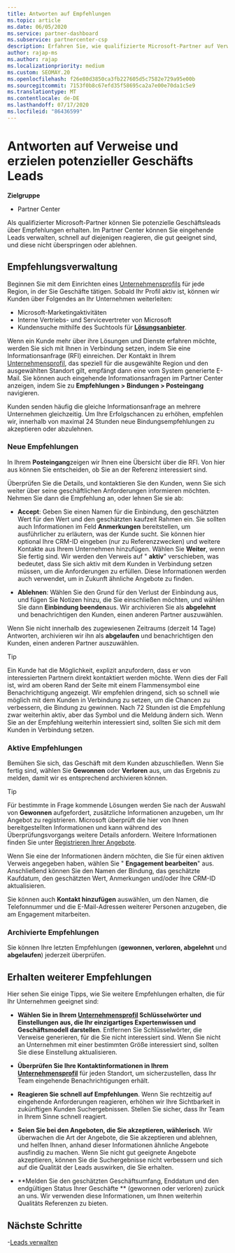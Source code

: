 ```yaml
---
title: Antworten auf Empfehlungen
ms.topic: article
ms.date: 06/05/2020
ms.service: partner-dashboard
ms.subservice: partnercenter-csp
description: Erfahren Sie, wie qualifizierte Microsoft-Partner auf Verweise reagieren, neue, vorhandene und archivierte Verweise verwalten können und in Zukunft weitere Verweise erhalten.
author: rajap-ms
ms.author: rajap
ms.localizationpriority: medium
ms.custom: SEOMAY.20
ms.openlocfilehash: f26e80d3850ca3fb227605d5c7582e729a95e00b
ms.sourcegitcommit: 7153f0b8c67efd35f58695ca2a7e00e70da1c5e9
ms.translationtype: MT
ms.contentlocale: de-DE
ms.lasthandoff: 07/17/2020
ms.locfileid: "86436599"
---
```

# <a name="respond-to-referrals-and-get-potential-business-leads"></a>Antworten auf Verweise und erzielen potenzieller Geschäfts Leads

**Zielgruppe**

- Partner Center

Als qualifizierter Microsoft-Partner können Sie potenzielle Geschäftsleads über Empfehlungen erhalten. Im Partner Center können Sie eingehende Leads verwalten, schnell auf diejenigen reagieren, die gut geeignet sind, und diese nicht überspringen oder ablehnen. 

## <a name="referral-management"></a>Empfehlungsverwaltung

Beginnen Sie mit dem Einrichten eines [Unternehmensprofils](create-a-marketing-profile.md) für jede Region, in der Sie Geschäfte tätigen. Sobald Ihr Profil aktiv ist, können wir Kunden über Folgendes an Ihr Unternehmen weiterleiten:

- Microsoft-Marketingaktivitäten
- Interne Vertriebs- und Servicevertreter von Microsoft
- Kundensuche mithilfe des Suchtools für **[Lösungsanbieter](https://www.microsoft.com/solution-providers/home)**.

Wenn ein Kunde mehr über ihre Lösungen und Dienste erfahren möchte, werden Sie sich mit Ihnen in Verbindung setzen, indem Sie eine Informationsanfrage (RFI) einreichen. Der Kontakt in Ihrem [Unternehmensprofil](create-a-marketing-profile.md), das speziell für die ausgewählte Region und den ausgewählten Standort gilt, empfängt dann eine vom System generierte E-Mail. Sie können auch eingehende Informationsanfragen im Partner Center anzeigen, indem Sie zu **Empfehlungen > Bindungen > Posteingang** navigieren.

Kunden senden häufig die gleiche Informationsanfrage an mehrere Unternehmen gleichzeitig. Um Ihre Erfolgschancen zu erhöhen, empfehlen wir, innerhalb von maximal 24 Stunden neue Bindungsempfehlungen zu akzeptieren oder abzulehnen.

### <a name="new-referrals"></a>Neue Empfehlungen

In Ihrem **Posteingang**zeigen wir Ihnen eine Übersicht über die RFI. Von hier aus können Sie entscheiden, ob Sie an der Referenz interessiert sind.

Überprüfen Sie die Details, und kontaktieren Sie den Kunden, wenn Sie sich weiter über seine geschäftlichen Anforderungen informieren möchten. Nehmen Sie dann die Empfehlung an, oder lehnen Sie sie ab:

- **Accept**: Geben Sie einen Namen für die Einbindung, den geschätzten Wert für den Wert und den geschätzten kaufzeit Rahmen ein. Sie sollten auch Informationen im Feld **Anmerkungen** bereitstellen, um ausführlicher zu erläutern, was der Kunde sucht. Sie können hier optional Ihre CRM-ID eingeben (nur zu Referenzzwecken) und weitere Kontakte aus Ihrem Unternehmen hinzufügen. Wählen Sie **Weiter**, wenn Sie fertig sind. Wir werden den Verweis auf " **aktiv**" verschieben, was bedeutet, dass Sie sich aktiv mit dem Kunden in Verbindung setzen müssen, um die Anforderungen zu erfüllen. Diese Informationen werden auch verwendet, um in Zukunft ähnliche Angebote zu finden.

- **Ablehnen**: Wählen Sie den Grund für den Verlust der Einbindung aus, und fügen Sie Notizen hinzu, die Sie einschließen möchten, und wählen Sie dann **Einbindung beenden**aus. Wir archivieren Sie als **abgelehnt** und benachrichtigen den Kunden, einen anderen Partner auszuwählen.

Wenn Sie nicht innerhalb des zugewiesenen Zeitraums (derzeit 14 Tage) Antworten, archivieren wir ihn als **abgelaufen** und benachrichtigen den Kunden, einen anderen Partner auszuwählen.

> [!TIP]
> Ein Kunde hat die Möglichkeit, explizit anzufordern, dass er von interessierten Partnern direkt kontaktiert werden möchte. Wenn dies der Fall ist, wird am oberen Rand der Seite mit einem Flammensymbol eine Benachrichtigung angezeigt. Wir empfehlen dringend, sich so schnell wie möglich mit dem Kunden in Verbindung zu setzen, um die Chancen zu verbessern, die Bindung zu gewinnen. Nach 72 Stunden ist die Empfehlung zwar weiterhin aktiv, aber das Symbol und die Meldung ändern sich. Wenn Sie an der Empfehlung weiterhin interessiert sind, sollten Sie sich mit dem Kunden in Verbindung setzen.

### <a name="active-referrals"></a>Aktive Empfehlungen

Bemühen Sie sich, das Geschäft mit dem Kunden abzuschließen. Wenn Sie fertig sind, wählen Sie **Gewonnen** oder **Verloren** aus, um das Ergebnis zu melden, damit wir es entsprechend archivieren können.

> [!TIP]
> Für bestimmte in Frage kommende Lösungen werden Sie nach der Auswahl von **Gewonnen** aufgefordert, zusätzliche Informationen anzugeben, um Ihr Angebot zu registrieren. Microsoft überprüft die hier von Ihnen bereitgestellten Informationen und kann während des Überprüfungsvorgangs weitere Details anfordern. Weitere Informationen finden Sie unter [Registrieren Ihrer Angebote](register-deals.md).

Wenn Sie eine der Informationen ändern möchten, die Sie für einen aktiven Verweis angegeben haben, wählen Sie " **Engagement bearbeiten**" aus. Anschließend können Sie den Namen der Bindung, das geschätzte Kaufdatum, den geschätzten Wert, Anmerkungen und/oder Ihre CRM-ID aktualisieren.

Sie können auch **Kontakt hinzufügen** auswählen, um den Namen, die Telefonnummer und die E-Mail-Adressen weiterer Personen anzugeben, die am Engagement mitarbeiten.


### <a name="archived-referrals"></a>Archivierte Empfehlungen

Sie können Ihre letzten Empfehlungen (**gewonnen, verloren, abgelehnt** und **abgelaufen**) jederzeit überprüfen. 

## <a name="getting-more-referrals"></a>Erhalten weiterer Empfehlungen

Hier sehen Sie einige Tipps, wie Sie weitere Empfehlungen erhalten, die für Ihr Unternehmen geeignet sind:

- **Wählen Sie in Ihrem [Unternehmensprofil](create-a-marketing-profile.md) Schlüsselwörter und Einstellungen aus, die Ihr einzigartiges Expertenwissen und Geschäftsmodell darstellen**. Entfernen Sie Schlüsselwörter, die Verweise generieren, für die Sie nicht interessiert sind. Wenn Sie nicht an Unternehmen mit einer bestimmten Größe interessiert sind, sollten Sie diese Einstellung aktualisieren.

- **Überprüfen Sie Ihre Kontaktinformationen in Ihrem [Unternehmensprofil](create-a-marketing-profile.md)** für jeden Standort, um sicherzustellen, dass Ihr Team eingehende Benachrichtigungen erhält.

- **Reagieren Sie schnell auf Empfehlungen**. Wenn Sie rechtzeitig auf eingehende Anforderungen reagieren, erhöhen wir Ihre Sichtbarkeit in zukünftigen Kunden Suchergebnissen. Stellen Sie sicher, dass Ihr Team in Ihrem Sinne schnell reagiert.

- **Seien Sie bei den Angeboten, die Sie akzeptieren, wählerisch**. Wir überwachen die Art der Angebote, die Sie akzeptieren und ablehnen, und helfen Ihnen, anhand dieser Informationen ähnliche Angebote ausfindig zu machen. Wenn Sie nicht gut geeignete Angebote akzeptieren, können Sie die Suchergebnisse nicht verbessern und sich auf die Qualität der Leads auswirken, die Sie erhalten.

- **Melden Sie den geschätzten Geschäftsumfang, Enddatum und den endgültigen Status Ihrer Geschäfte ** (gewonnen oder verloren) zurück an uns. Wir verwenden diese Informationen, um Ihnen weiterhin Qualitäts Referenzen zu bieten.

## <a name="next-steps"></a>Nächste Schritte

-[Leads verwalten](manage-leads.md)
